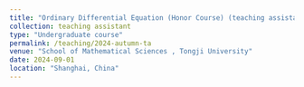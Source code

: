 ```yaml
---
title: "Ordinary Differential Equation (Honor Course) (teaching assistant)"
collection: teaching assistant
type: "Undergraduate course"
permalink: /teaching/2024-autumn-ta
venue: "School of Mathematical Sciences , Tongji University"
date: 2024-09-01
location: "Shanghai, China"
---
```

